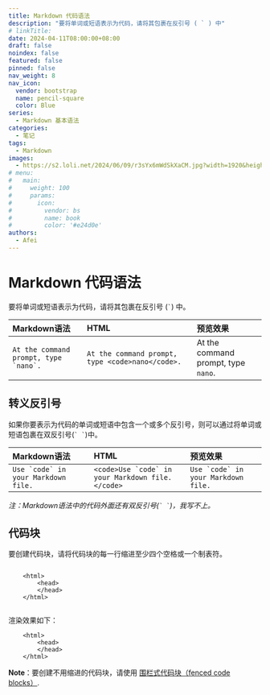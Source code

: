 ```yaml
---
title: Markdown 代码语法
description: "要将单词或短语表示为代码，请将其包裹在反引号 ( ` ) 中"
# linkTitle:
date: 2024-04-11T08:00:00+08:00
draft: false
noindex: false
featured: false
pinned: false
nav_weight: 8
nav_icon:
  vendor: bootstrap
  name: pencil-square
  color: Blue
series:
  - Markdown 基本语法
categories:
  - 笔记
tags:
  - Markdown
images:
  - https://s2.loli.net/2024/06/09/r3sYx6mWdSkXaCM.jpg?width=1920&height=1440
# menu:
#   main:
#     weight: 100
#     params:
#       icon:
#         vendor: bs
#         name: book
#         color: '#e24d0e'
authors:
  - Afei
---
```


# Markdown 代码语法

要将单词或短语表示为代码，请将其包裹在反引号 (`` ` ``) 中。

| Markdown语法                            | HTML                                             | 预览效果                            |
| :-------------------------------------- | :----------------------------------------------- | :---------------------------------- |
| ``At the command prompt, type `nano`.`` | `At the command prompt, type <code>nano</code>.` | At the command prompt, type `nano`. |

## 转义反引号

如果你要表示为代码的单词或短语中包含一个或多个反引号，则可以通过将单词或短语包裹在双反引号(`` ` ` ``)中。

| Markdown语法                          | HTML                                               | 预览效果                              |
| :------------------------------------ | :------------------------------------------------- | :------------------------------------ |
| ``Use `code` in your Markdown file.`` | ``<code>Use `code` in your Markdown file.</code>`` | ``Use `code` in your Markdown file.`` |

*注：Markdown语法中的代码外面还有双反引号(`` ` ` ``)，我写不上。*

## 代码块

要创建代码块，请将代码块的每一行缩进至少四个空格或一个制表符。
```

    <html>
        <head>
        </head>
    </html>


```
渲染效果如下：



		<html>
			<head>
			</head>
		</html>

**Note**：要创建不用缩进的代码块，请使用 [围栏式代码块（fenced code blocks）]().

